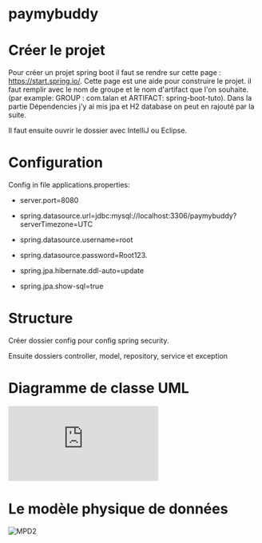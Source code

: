 # paymybuddy
# Créer le projet
Pour créer un projet spring boot il faut se rendre sur cette page : https://start.spring.io/.
Cette page est une aide pour construire le projet. il faut remplir avec le nom de groupe et le nom d'artifact que l'on souhaite. (par example: GROUP : com.talan et ARTIFACT: spring-boot-tuto).
Dans la partie Dépendencies j'y ai mis jpa et H2 database on peut en rajouté par la suite.

Il faut ensuite ouvrir le dossier avec IntelliJ ou Eclipse. 

# Configuration

Config in file applications.properties:
- server.port=8080

- spring.datasource.url=jdbc:mysql://localhost:3306/paymybuddy?serverTimezone=UTC

- spring.datasource.username=root

- spring.datasource.password=Root123.

- spring.jpa.hibernate.ddl-auto=update

- spring.jpa.show-sql=true

# Structure 
Créer dossier config pour config spring security. 

Ensuite dossiers controller, model, repository, service et exception

# Diagramme de classe UML 
![diagramme](https://github.com/kimvu264/paymybuddy/files/8148469/Diagramme.UML.transfert.d.argent.pdf)

# Le modèle physique de données
![MPD2](https://user-images.githubusercontent.com/71970977/155877923-24c99497-05a9-4b86-bfab-5810f350a5ee.png)
